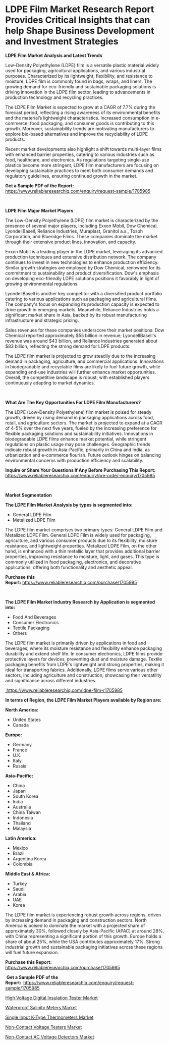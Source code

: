 <p><h1>LDPE Film Market Research Report Provides Critical Insights that can help Shape Business Development and Investment Strategies</h1></p><p><strong>LDPE Film Market Analysis and Latest Trends</strong></p>
<p><p>Low-Density Polyethylene (LDPE) film is a versatile plastic material widely used for packaging, agricultural applications, and various industrial purposes. Characterized by its lightweight, flexibility, and resistance to moisture, LDPE film is commonly found in bags, wraps, and liners. The growing demand for eco-friendly and sustainable packaging solutions is driving innovation in the LDPE film sector, leading to advancements in production technology and recycling practices.</p><p>The LDPE Film Market is expected to grow at a CAGR of 7.7% during the forecast period, reflecting a rising awareness of its environmental benefits and the material’s lightweight characteristics. Increased consumption in e-commerce, food packaging, and consumer goods is contributing to this growth. Moreover, sustainability trends are motivating manufacturers to explore bio-based alternatives and improve the recyclability of LDPE products. </p><p>Recent market developments also highlight a shift towards multi-layer films with enhanced barrier properties, catering to various industries such as food, healthcare, and electronics. As regulations targeting single-use plastics become more stringent, LDPE film manufacturers are focusing on developing sustainable practices to meet both consumer demands and regulatory guidelines, ensuring continued growth in the market.</p></p>
<p><strong>Get a Sample PDF of the Report:&nbsp;</strong> <a href="https://www.reliableresearchiq.com/enquiry/request-sample/1705985?utm_campaign=1834&utm_medium=2&utm_source=Github&utm_content=ia&utm_term=27032025&utm_id=ldpe-film">https://www.reliableresearchiq.com/enquiry/request-sample/1705985</a></p>
<p>&nbsp;</p>
<p><strong>LDPE Film Major Market Players</strong></p>
<p><p>The Low-Density Polyethylene (LDPE) film market is characterized by the presence of several major players, including Exxon Mobil, Dow Chemical, LyondellBasell, Reliance Industries, Muraplast, Granitol a.s., Tosoh Corporation, and Blueridge Films. These companies dominate the market through their extensive product lines, innovation, and capacity.</p><p>Exxon Mobil is a leading player in the LDPE market, leveraging its advanced production techniques and extensive distribution network. The company continues to invest in new technologies to enhance production efficiency. Similar growth strategies are employed by Dow Chemical, renowned for its commitment to sustainability and product diversification. Dow's emphasis on developing eco-friendly LDPE solutions positions it favorably in light of growing environmental regulations.</p><p>LyondellBasell is another key competitor with a diversified product portfolio catering to various applications such as packaging and agricultural films. The company's focus on expanding its production capacity is expected to drive growth in emerging markets. Meanwhile, Reliance Industries holds a significant market share in Asia, backed by its robust manufacturing infrastructure and strategic pricing.</p><p>Sales revenues for these companies underscore their market positions: Dow Chemical reported approximately $55 billion in revenue; LyondellBasell's revenue was around $43 billion, and Reliance Industries generated about $83 billion, reflecting the strong demand for LDPE products.</p><p>The LDPE film market is projected to grow steadily due to the increasing demand in packaging, agriculture, and commercial applications. Innovations in biodegradable and recyclable films are likely to fuel future growth, while expanding end-use industries will further enhance market opportunities. Overall, the competitive landscape is robust, with established players continuously adapting to market dynamics.</p></p>
<p>&nbsp;</p>
<p><strong>What Are The Key Opportunities For LDPE Film Manufacturers?</strong></p>
<p><p>The LDPE (Low-Density Polyethylene) film market is poised for steady growth, driven by rising demand in packaging applications across food, retail, and agriculture sectors. The market is projected to expand at a CAGR of 4-5% over the next five years, fueled by the increasing preference for flexible packaging solutions and sustainability initiatives. Innovations in biodegradable LDPE films enhance market potential, while stringent regulations on plastic usage may pose challenges. Geographic trends indicate robust growth in Asia-Pacific, primarily in China and India, as urbanization and e-commerce flourish. Future outlook hinges on balancing environmental concerns with production efficiency and scalability.</p></p>
<p><strong>Inquire or Share Your Questions If Any Before Purchasing This Report:</strong> <a href="https://www.reliableresearchiq.com/enquiry/pre-order-enquiry/1705985?utm_campaign=1834&utm_medium=2&utm_source=Github&utm_content=ia&utm_term=27032025&utm_id=ldpe-film">https://www.reliableresearchiq.com/enquiry/pre-order-enquiry/1705985</a></p>
<p>&nbsp;</p>
<p><strong>Market Segmentation</strong></p>
<p><strong>The LDPE Film Market Analysis by types is segmented into:</strong></p>
<p><ul><li>General LDPE Film</li><li>Metalized LDPE Film</li></ul></p>
<p><p>The LDPE film market comprises two primary types: General LDPE Film and Metalized LDPE Film. General LDPE Film is widely used for packaging, agriculture, and various consumer products due to its flexibility, moisture resistance, and lightweight properties. Metalized LDPE Film, on the other hand, is enhanced with a thin metallic layer that provides additional barrier properties, improving resistance to moisture, light, and gases. This type is commonly utilized in food packaging, electronics, and decorative applications, offering both functionality and aesthetic appeal.</p></p>
<p><strong>Purchase this Report:&nbsp;</strong><a href="https://www.reliableresearchiq.com/purchase/1705985?utm_campaign=1834&utm_medium=2&utm_source=Github&utm_content=ia&utm_term=27032025&utm_id=ldpe-film">https://www.reliableresearchiq.com/purchase/1705985</a></p>
<p>&nbsp;</p>
<p><strong>The LDPE Film Market Industry Research by Application is segmented into:</strong></p>
<p><ul><li>Food And Beverages</li><li>Consumer Electronics</li><li>Textile Packaging</li><li>Others</li></ul></p>
<p><p>The LDPE film market is primarily driven by applications in food and beverages, where its moisture resistance and flexibility enhance packaging durability and extend shelf life. In consumer electronics, LDPE films provide protective layers for devices, preventing dust and moisture damage. Textile packaging benefits from LDPE's lightweight and strong properties, making it ideal for transporting fabrics. Additionally, LDPE films serve various other sectors, including agriculture and construction, showcasing their versatility and significance across different industries.</p></p>
<p><a href="https://www.reliableresearchiq.com/ldpe-film-r1705985?utm_campaign=1834&utm_medium=2&utm_source=Github&utm_content=ia&utm_term=27032025&utm_id=ldpe-film">&nbsp;https://www.reliableresearchiq.com/ldpe-film-r1705985</a></p>
<p><strong>In terms of Region, the LDPE Film Market Players available by Region are:</strong></p>
<p>
    <p> <strong> North America: </strong>
        <ul>
            <li>United States</li>
            <li>Canada</li>
        </ul>
        </p> 
    <p> <strong> Europe: </strong>
        <ul>
            <li>Germany</li>
            <li>France</li>
            <li>U.K.</li>
            <li>Italy</li>
            <li>Russia</li>
        </ul>
        </p> 
    <p> <strong> Asia-Pacific: </strong>
        <ul>
            <li>China</li>
            <li>Japan</li>
            <li>South Korea</li>
            <li>India</li>
            <li>Australia</li>
            <li>China Taiwan</li>
            <li>Indonesia</li>
            <li>Thailand</li>
            <li>Malaysia</li>
        </ul>
        </p> 
    <p> <strong> Latin America: </strong>
        <ul>
            <li>Mexico</li>
            <li>Brazil</li>
            <li>Argentina Korea</li>
            <li>Colombia</li>
        </ul>
        </p> 
    <p> <strong> Middle East & Africa: </strong>
        <ul>
            <li>Turkey</li>
            <li>Saudi</li>
            <li>Arabia</li>
            <li>UAE</li>
            <li>Korea</li>
        </ul>
    </p>
    </p>
<p><p>The LDPE film market is experiencing robust growth across regions, driven by increasing demand in packaging and construction sectors. North America is poised to dominate the market with a projected share of approximately 30%, followed closely by Asia-Pacific (APAC) at around 28%, with China representing a significant portion of this growth. Europe holds a share of about 25%, while the USA contributes approximately 17%. Strong industrial growth and sustainable packaging initiatives across these regions will fuel future expansion.</p></p>
<p><strong>Purchase this Report: </strong><a href="https://www.reliableresearchiq.com/purchase/1705985?utm_campaign=1834&utm_medium=2&utm_source=Github&utm_content=ia&utm_term=27032025&utm_id=ldpe-film">https://www.reliableresearchiq.com/purchase/1705985</a></p>
<p>&nbsp;<strong>Get a Sample PDF of the Report:&nbsp;&nbsp;</strong><a href="https://www.reliableresearchiq.com/enquiry/request-sample/1705985?utm_campaign=1834&utm_medium=2&utm_source=Github&utm_content=ia&utm_term=27032025&utm_id=ldpe-film">https://www.reliableresearchiq.com/enquiry/request-sample/1705985</a></p>
<p><strong></strong></p>
<p><p><a href="https://github.com/storcweithzg/Market-Research-Report-List-1/blob/main/high-voltage-digital-insulation-tester-market.md?utm_campaign=1834&utm_medium=2&utm_source=Github&utm_content=ia&utm_term=27032025&utm_id=ldpe-film">High Voltage Digital Insulation Tester Market</a></p><p><a href="https://github.com/azorrotutus/Market-Research-Report-List-1/blob/main/waterproof-salinity-meters-market.md?utm_campaign=1834&utm_medium=2&utm_source=Github&utm_content=ia&utm_term=27032025&utm_id=ldpe-film">Waterproof Salinity Meters Market</a></p><p><a href="https://github.com/dafertsuria/Market-Research-Report-List-1/blob/main/single-input-k-type-thermometers-market.md?utm_campaign=1834&utm_medium=2&utm_source=Github&utm_content=ia&utm_term=27032025&utm_id=ldpe-film">Single Input K-Type Thermometers Market</a></p><p><a href="https://github.com/spoorsusama/Market-Research-Report-List-1/blob/main/non-contact-voltage-testers-market.md?utm_campaign=1834&utm_medium=2&utm_source=Github&utm_content=ia&utm_term=27032025&utm_id=ldpe-film">Non-Contact Voltage Testers Market</a></p><p><a href="https://github.com/seibttullyjh/Market-Research-Report-List-1/blob/main/non-contact-ac-voltage-detectors-market.md?utm_campaign=1834&utm_medium=2&utm_source=Github&utm_content=ia&utm_term=27032025&utm_id=ldpe-film">Non-Contact AC Voltage Detectors Market</a></p></p>